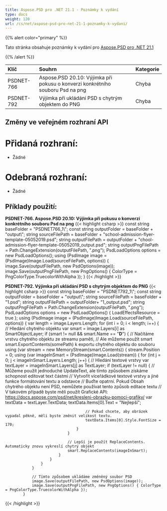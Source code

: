 ```yaml
---
title: Aspose.PSD pro .NET 21.1 - Poznámky k vydání
type: docs
weight: 120
url: /cs/net/aspose-psd-pro-net-21-1-poznamky-k-vydani/
---
```


{{% alert color="primary" %}} 

Tato stránka obsahuje poznámky k vydání pro [Aspose.PSD pro .NET 21.1](https://www.nuget.org/packages/Aspose.PSD/)

{{% /alert %}} 

|**Klíč**|**Souhrn**|**Kategorie**|
| :- | :- | :- |
|PSDNET-766|Aspose.PSD 20.10: Výjimka při pokusu o konverzi konkrétního souboru Psd na png|Chyba|
|PSDNET-792|Výjimka při ukládání PSD s chytrým objektem do PNG|Chyba|

## **Změny ve veřejném rozhraní API**
# **Přidaná rozhraní:**
- Žádné

# **Odebraná rozhraní:**
- Žádné

## **Příklady použití:**
**PSDNET-766. Aspose.PSD 20.10: Výjimka při pokusu o konverzi konkrétního souboru Psd na png**
{{< highlight csharp >}}
            const string baseFolder = "PSDNET766_1\\";
            const string outputFolder = baseFolder + "output\\";
            string sourceFilePath = baseFolder + "school-admission-flyer-template-05052019.psd";
            string outputFilePath = outputFolder + "chool-admission-flyer-template-05052019_output.psd";
            string outputPngFilePath = Path.ChangeExtension(outputFilePath, ".png");
            PsdLoadOptions options = new PsdLoadOptions();
            using (PsdImage image = (PsdImage)Image.Load(sourceFilePath, options))
            {
                image.Save(outputFilePath, new PsdOptions(image));
                image.Save(outputPngFilePath, new PngOptions() { ColorType = PngColorType.TruecolorWithAlpha });
            }
{{< /highlight >}}

**PSDNET-792. Výjimka při ukládání PSD s chytrým objektem do PNG**
{{< highlight csharp >}}
            const string baseFolder = "PSDNET792_1\\";
            const string outputFolder = baseFolder + "output\\";
            string sourceFilePath = baseFolder + "1.psd";
            string outputFilePath = outputFolder+ "1_output.psd";
            string outputPngFilePath = Path.ChangeExtension(outputFilePath, ".png");
            PsdLoadOptions options = new PsdLoadOptions() { LoadEffectsResource = true };
            using (PsdImage image = (PsdImage)Image.Load(sourceFilePath, options))
            {
                var length = image.Layers.Length;
                for (int i = 0; i < length; i++)
                {
                    // Hledání chytrého objektu
                    var smart = image.Layers[i] as SmartObjectLayer;
                    if (smart != null && smart.Name == "__D__")
                    {
                        // Načítáme vrstvu chytrého objektu ze streamu paměti,
                        // Ale můžeme použít smart smart.ExportContents(somePath) k exportu chytrého objektu do souboru
                        using (var stream = new MemoryStream(smart.Contents))
                        {
                            stream.Position = 0;
                            using (var imageInSmart = (PsdImage)Image.Load(stream))
                            {
                                for (int j = 0; j < imageInSmart.Layers.Length; j++)
                                {
                                    // Hledání textové vrstvy
                                    var textLayer = imageInSmart.Layers[j] as TextLayer;
                                    if (textLayer != null)
                                    {
                                        // Můžeme použít jednoduché UpdateText, ale tímto způsobem získáme schopnost editovat text částmi
                                        // Vytvořit víceřádkové textové vrstvy a jiné funkce formátování textu a odstavce
                                        // Buďte opatrní. Pokud Obsah chytrého objektu není PSD, nemůžete používat tento způsob editace textu
                                        // V takovém případě byste měli použít Grafické API: https://docs.aspose.com/psd/net/kresleni-obrazku-pomoci-grafiky/
                                        var textData = textLayer.TextData;
                                        textData.Items[0].Text = "Nejlepší";

                                        // Pokud chcete, aby obrázek vypadal pěkně, měli byste změnit velikost textu.
                                        textData.Items[0].Style.FontSize = 170;
                                    }
                                }

                                // Lepší je použít ReplaceContents. Automaticky znovu vykreslí chytrý objekt
                                smart.ReplaceContents(imageInSmart);
                            }
                        }
                    }
                }

                // Tímto způsobem ukládáme změněný soubor PSD
                image.Save(outputFilePath, new PsdOptions(image));
                image.Save(outputPngFilePath, new PngOptions() { ColorType = PngColorType.TruecolorWithAlpha });
            }
{{< /highlight >}}
